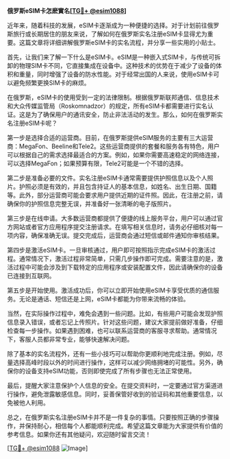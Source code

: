 **俄罗斯eSIM卡怎麽實名[[TG💪+ @esim1088](https://t.me/s/esim1088)]**

近年来，随着科技的发展，eSIM卡逐渐成为一种便捷的选择。对于计划前往俄罗斯旅行或长期居住的朋友来说，了解如何在俄罗斯实名注册eSIM卡显得尤为重要。这篇文章将详细讲解俄罗斯eSIM卡的实名流程，并分享一些实用的小贴士。

首先，让我们来了解一下什么是eSIM卡。eSIM是一种嵌入式SIM卡，与传统可拆卸的物理SIM卡不同，它直接集成在设备中。这种技术的优势在于减少了设备的体积和重量，同时增强了设备的防水性能。对于经常出国的人来说，使用eSIM卡可以避免频繁更换SIM卡的麻烦。

在俄罗斯，eSIM卡的使用受到一定的法律限制。根据俄罗斯联邦通信、信息技术和大众传媒监管局（Roskomnadzor）的规定，所有eSIM卡都需要进行实名认证。这是为了确保用户的通讯安全，防止非法活动的发生。那么，如何在俄罗斯实名注册eSIM卡呢？

第一步是选择合适的运营商。目前，在俄罗斯提供eSIM服务的主要有三大运营商：MegaFon、Beeline和Tele2。这些运营商提供的套餐和服务各有特色，用户可以根据自己的需求选择最适合的方案。例如，如果你需要高速稳定的网络连接，可以选择MegaFon；如果预算有限，Tele2可能是一个不错的选择。

第二步是准备必要的文件。实名注册eSIM卡通常需要提供护照信息以及个人照片。护照必须是有效的，并且包含持证人的基本信息，如姓名、出生日期、国籍等。此外，部分运营商可能会要求用户提供近期的证件照。因此，在注册之前，请确保你的护照信息完整无误，并准备好一张清晰的电子版照片。

第三步是在线申请。大多数运营商都提供了便捷的线上服务平台，用户可以通过官方网站或者官方应用程序提交注册请求。在填写相关信息时，请务必仔细核对每一项内容，确保准确无误。提交完成后，运营商会通过短信或邮件通知你审核结果。

第四步是激活eSIM卡。一旦审核通过，用户即可按照指示完成eSIM卡的激活过程。通常情况下，激活过程非常简单，只需几步操作即可完成。需要注意的是，激活过程中可能会涉及到下载特定的应用程序或安装配置文件，因此请确保你的设备已连接到互联网。

第五步是开始使用。激活成功后，你可以立即开始使用eSIM卡享受优质的通信服务。无论是通话、短信还是上网，eSIM卡都能为你带来流畅的体验。

当然，在实际操作过程中，难免会遇到一些问题。比如，有些用户可能会发现护照信息录入错误，或者忘记上传照片。针对这些问题，建议大家提前做好准备，仔细检查每一步操作。如果遇到困难，也可以联系运营商的客服寻求帮助。通常情况下，客服人员都非常专业，能够快速解决问题。

除了基本的实名流程外，还有一些小技巧可以帮助你更顺利地完成注册。例如，尽量选择高峰时段以外的时间进行操作，这样可以减少网络拥堵的可能性。另外，确保你的设备支持eSIM功能，否则即使完成了所有步骤也无法正常使用。

最后，提醒大家注意保护个人信息的安全。在提交资料时，一定要通过官方渠道进行操作，避免泄露敏感信息。同时，妥善保管好收到的验证码和其他重要信息，以免被他人利用。

总之，在俄罗斯实名注册eSIM卡并不是一件复杂的事情。只要按照正确的步骤操作，并保持耐心，相信每个人都能顺利完成。希望这篇文章能为大家提供有价值的参考信息。如果你还有其他疑问，欢迎随时留言交流！

[[TG💪+ @esim1088](https://t.me/s/esim1088) ![Image](https://i.postimg.cc/4NQfJmqS/Snipaste-2025-05-13-00-14-12.png)]